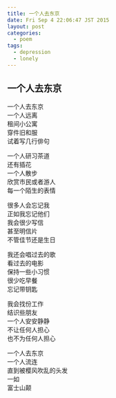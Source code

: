 ```yaml
---
title: 一个人去东京
date: Fri Sep 4 22:06:47 JST 2015
layout: post
categories:
  - poem
tags:
  - depression
  - lonely
---
```

## 一个人去东京
一个人去东京  
一个人远离  
租间小公寓  
穿件旧和服  
试着写几行俳句  
 
一个人研习茶道  
还有插花  
一个人散步  
欣赏市民或者游人  
每一个陌生的表情  
 
很多人会忘记我  
正如我忘记他们  
我会很少写信  
甚至明信片  
不管佳节还是生日  

我还会唱过去的歌  
看过去的电影  
保持一些小习惯  
很少吃早餐  
忘记带钥匙  

我会找份工作  
结识些朋友  
一个人安安静静  
不让任何人担心  
也不为任何人担心  

一个人去东京  
一个人流连  
直到被樱风吹乱的头发  
一如  
富士山颠  
